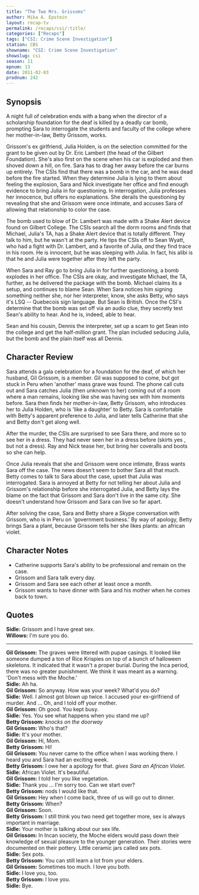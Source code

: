 ```yaml
---
title: "The Two Mrs. Grissoms"
author: Mika A. Epstein
layout: recap-tv
permalink: /recaps/csi/:title/
categories: ["Recaps"]
tags: ["CSI: Crime Scene Investigation"]
station: CBS
showname: "CSI: Crime Scene Investigation"
showslug: csi
season: 11  
epnum: 13  
date: 2011-02-03
prodnum: 242  
---
```


## Synopsis

A night full of celebration ends with a bang when the director of a scholarship foundation for the deaf is killed by a deadly car bomb, prompting Sara to interrogate the students and faculty of the college where her mother-in-law, Betty Grissom, works.

Grissom's ex girlfriend, Julia Holden, is on the selection committed for the grant to be given out by Dr. Eric Lambert (the head of the Gilbert Foundation). She's also first on the scene when his car is exploded and then shoved down a hill, on fire. Sara has to drag her away before the car burns up entirely. The CSIs find that there was a bomb in the car, and he was dead before the fire started. When they determine Julia is lying to them about feeling the explosion, Sara and Nick investigate her office and find enough evidence to bring Julia in for questioning. In interrogation, Julia professes her innocence, but offers no explanations. She derails the questioning by revealing that she and Grissom were once intimate, and accuses Sara of allowing that relationship to color the case.

The bomb used to blow of Dr. Lambert was made with a Shake Alert device found on Gilbert College. The CSIs search all the dorm rooms and finds that Michael, Julia's TA, has a Shake Alert device that is totally different. They talk to him, but he wasn't at the party. He tips the CSIs off to Sean Wyatt, who had a fight with Dr. Lambert, and a favorite of Julia, *and* they find trace in his room. He is innocent, but he was sleeping with Julia. In fact, his alibi is that he and Julia were together after they left the party.

When Sara and Ray go to bring Julia in for further questioning, a bomb explodes in her office. The CSIs are okay, and investigate Michael, the TA, further, as he delivered the package with the bomb. Michael claims its a setup, and continues to blame Sean. When Sara notices him signing something neither she, nor her interpreter, know, she asks Betty, who says it's LSQ -- Quebecois sign language. But Sean is British. Once the CSI's determine that the bomb was set off via an audio clue, they secretly test Sean's ability to hear. And he is, indeed, able to hear.

Sean and his cousin, Dennis the interpreter, set up a scam to get Sean into the college and get the half-million grant. The plan included seducing Julia, but the bomb and the plain itself was all Dennis.

## Character Review

Sara attends a gala celebration for a foundation for the deaf, of which her husband, Gil Grissom, is a member. Gil was supposed to come, but got stuck in Peru when 'another' mass grave was found. The phone call cuts out and Sara catches Julia (then unknown to her) coming out of a room where a man remains, looking like she was having sex with him moments before. Sara then finds her mother-in-law, Betty Grissom, who introduces her to Julia Holden, who is 'like a daughter' to Betty. Sara is comfortable with Betty's apparent preference to Julia, and later tells Catherine that she and Betty don't get along well.

After the murder, the CSIs are surprised to see Sara there, and more so to see her in a dress. They had never seen her in a dress before (skirts yes , but not a dress). Ray and Nick tease her, but bring her coveralls and boots so she can help.

Once Julia reveals that she and Grissom were once intimate, Brass wants Sara off the case. The news doesn't seem to bother Sara all that much. Betty comes to talk to Sara about the case, upset that Julia was interrogated. Sara is annoyed at Betty for not telling her about Julia and Grissom's relationship before she interrogated Julia, and Betty lays the blame on the fact that Grissom and Sara don't live in the same city. She doesn't understand how Grissom and Sara can live so far apart.

After solving the case, Sara and Betty share a Skype conversation with Grissom, who is in Peru on 'government business.' By way of apology, Betty brings Sara a plant, because Grissom tells her she likes plants: an african violet.

## Character Notes

* Catherine supports Sara's ability to be professional and remain on the case.  
* Grissom and Sara talk every day.  
* Grissom and Sara see each other at least once a month.  
* Grissom wants to have dinner with Sara and his mother when he comes back to town.

## Quotes

**Sidle:** Grissom and I have great sex.  
**Willows:** I'm sure you do.

- - -

**Gil Grissom:** The graves were littered with pupae casings. It looked like someone dumped a ton of Rice Krispies on top of a bunch of halloween skeletons. It indicated that it wasn't a proper burial. During the Inca period, there was no greater punishment. We think it was meant as a warning. 'Don't mess with the Moche.'  
**Sidle:** Ah ha.  
**Gil Grissom:** So anyway. How was your week? What'd you do?  
**Sidle:** Well. I almost got blown up twice. I accused your ex-girlfriend of murder. And ... Oh, and I told off your mother.  
**Gil Grissom:** Oh good. You kept busy.  
**Sidle:** Yes. You see what happens when you stand me up?  
**Betty Grissom:** _knocks on the doorway_  
**Gil Grissom:** Who's that?  
**Sidle:** It's your mother.  
**Gil Grissom:** Hi, Mom.  
**Betty Grissom:** Hi!  
**Gil Grissom:** You never came to the office when I was working there. I heard you and Sara had an exciting week.  
**Betty Grissom:** I owe her a apology for that. _gives Sara an African Violet._  
**Sidle:** African Violet. It's beautiful.  
**Gil Grissom:** I told her you like vegetation.  
**Sidle:** Thank you ... I'm sorry too. Can we start over?  
**Betty Grissom:** nods I would like that.  
**Gil Grissom:** Hey when I come back, three of us will go out to dinner.  
**Betty Grissom:** When?  
**Gil Grissom:** Soon.  
**Betty Grissom:** I still think you two need get together more, sex is always important in marriage.  
**Sidle:** Your mother is talking about our sex life.  
**Gil Grissom:** In Incan society, the Moche elders would pass down their knowledge of sexual pleasure to the younger generation. Their stories were documented on their pottery. Little ceramic jars called sex pots.  
**Sidle:** Sex pots.  
**Betty Grissom:** You can still learn a lot from your elders.  
**Gil Grissom:** Sometimes too much. I love you both.  
**Sidle:** I love you, too.  
**Betty Grissom:** I love you.  
**Sidle:** Bye.
